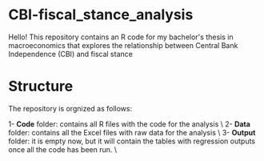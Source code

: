 # CBI-fiscal_stance_analysis
Hello! This repository contains an R code for my bachelor's thesis in macroeconomics that explores the relationship between Central Bank Independence (CBI) and fiscal stance

# Structure 

The repository is orgnized as follows: 

1- **Code** folder: contains all R files with the code for the analysis \\
2- **Data** folder: contains all the Excel files with raw data for the analysis \\
3- **Output** folder: it is empty now, but it will contain the tables with regression outputs once all the code has been run. \\
